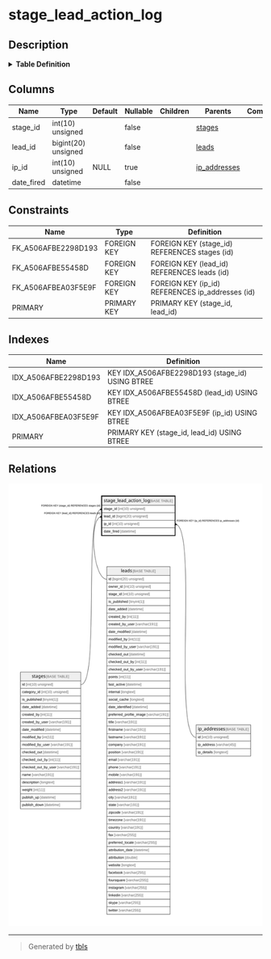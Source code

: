 # stage_lead_action_log

## Description

<details>
<summary><strong>Table Definition</strong></summary>

```sql
CREATE TABLE `stage_lead_action_log` (
  `stage_id` int(10) unsigned NOT NULL,
  `lead_id` bigint(20) unsigned NOT NULL,
  `ip_id` int(10) unsigned DEFAULT NULL,
  `date_fired` datetime NOT NULL,
  PRIMARY KEY (`stage_id`,`lead_id`),
  KEY `IDX_A506AFBE2298D193` (`stage_id`),
  KEY `IDX_A506AFBE55458D` (`lead_id`),
  KEY `IDX_A506AFBEA03F5E9F` (`ip_id`),
  CONSTRAINT `FK_A506AFBE2298D193` FOREIGN KEY (`stage_id`) REFERENCES `stages` (`id`) ON DELETE CASCADE,
  CONSTRAINT `FK_A506AFBE55458D` FOREIGN KEY (`lead_id`) REFERENCES `leads` (`id`) ON DELETE CASCADE,
  CONSTRAINT `FK_A506AFBEA03F5E9F` FOREIGN KEY (`ip_id`) REFERENCES `ip_addresses` (`id`)
) ENGINE=InnoDB DEFAULT CHARSET=utf8mb4 COLLATE=utf8mb4_unicode_ci ROW_FORMAT=DYNAMIC
```

</details>

## Columns

| Name | Type | Default | Nullable | Children | Parents | Comment |
| ---- | ---- | ------- | -------- | -------- | ------- | ------- |
| stage_id | int(10) unsigned |  | false |  | [stages](stages.md) |  |
| lead_id | bigint(20) unsigned |  | false |  | [leads](leads.md) |  |
| ip_id | int(10) unsigned | NULL | true |  | [ip_addresses](ip_addresses.md) |  |
| date_fired | datetime |  | false |  |  |  |

## Constraints

| Name | Type | Definition |
| ---- | ---- | ---------- |
| FK_A506AFBE2298D193 | FOREIGN KEY | FOREIGN KEY (stage_id) REFERENCES stages (id) |
| FK_A506AFBE55458D | FOREIGN KEY | FOREIGN KEY (lead_id) REFERENCES leads (id) |
| FK_A506AFBEA03F5E9F | FOREIGN KEY | FOREIGN KEY (ip_id) REFERENCES ip_addresses (id) |
| PRIMARY | PRIMARY KEY | PRIMARY KEY (stage_id, lead_id) |

## Indexes

| Name | Definition |
| ---- | ---------- |
| IDX_A506AFBE2298D193 | KEY IDX_A506AFBE2298D193 (stage_id) USING BTREE |
| IDX_A506AFBE55458D | KEY IDX_A506AFBE55458D (lead_id) USING BTREE |
| IDX_A506AFBEA03F5E9F | KEY IDX_A506AFBEA03F5E9F (ip_id) USING BTREE |
| PRIMARY | PRIMARY KEY (stage_id, lead_id) USING BTREE |

## Relations

![er](stage_lead_action_log.svg)

---

> Generated by [tbls](https://github.com/k1LoW/tbls)
